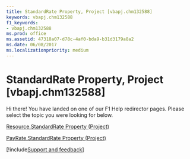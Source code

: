 ```yaml
---
title: StandardRate Property, Project [vbapj.chm132588]
keywords: vbapj.chm132588
f1_keywords:
- vbapj.chm132588
ms.prod: office
ms.assetid: 47318a07-d78c-4af0-bda9-b31d3179a8a2
ms.date: 06/08/2017
ms.localizationpriority: medium
---
```



# StandardRate Property, Project [vbapj.chm132588]

Hi there! You have landed on one of our F1 Help redirector pages. Please select the topic you were looking for below.

[Resource.StandardRate Property (Project)](https://msdn.microsoft.com/library/40226b42-ef21-4623-668d-d84818fc6639%28Office.15%29.aspx)

[PayRate.StandardRate Property (Project)](https://msdn.microsoft.com/library/ad4d498b-2a64-d821-cf93-4d5fefda6da8%28Office.15%29.aspx)

[!include[Support and feedback](~/includes/feedback-boilerplate.md)]